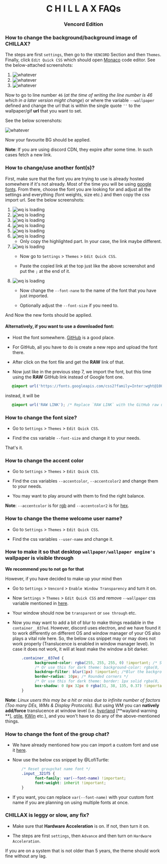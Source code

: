<h1 align="center">C H I L L A X FAQs</h1>
<h3 align="center">Vencord Edition</h3>

### How to change the background/background image of CHILLAX?

The steps are first `settings`, then go to the `VENCORD` Section and then `Themes`.
Finally, click `Edit Quick CSS` which should open [Monaco](https://microsoft.github.io/monaco-editor/) code editor.
See the below-attached screenshots:

1. <img src="images/bg_change/go_to_settings.png" alt="whatever"/>

2. <img src="images/bg_change/edit_quick_css.png" alt="whatever"/>

3. <img src="images/bg_change/monaco_editor.png" alt="whatever"/>

Now to go to line number `46` (*at the time of writing the line number
is 46 which in a later version might change*) or where the variable `--wallpaper`
defined and change the url that is within the single quote `''`
to the wallpaper/gif **url** that you want to set.

See the below screenshots:

<img src="images/bg_change/bg_change.png" alt="whatever"/>

Now your favourite BG should be applied.

**Note**: If you are using discord CDN, they expire after some time.
In such cases fetch a new link.

### How to change/use another font(s)?

First, make sure that the font you are trying to
use is already hosted somewhere if it's not already.
Most of the time you will be using [google fonts](https://fonts.google.com/).
From there, choose the font you are looking for and adjust all the settings
and everything (font weights, size etc.) and then copy the css import url.
See the below screenshots:

1. <img src="images/font_change/font_change_1.png" alt="wq is loading"/>

2. <img src="images/font_change/font_change_2.png" alt="wq is loading"/>

3. <img src="images/font_change/font_change_3.png" alt="wq is loading"/>

4. <img src="images/font_change/font_change_4.png" alt="wq is loading"/>

5. <img src="images/font_change/font_change_5.png" alt="wq is loading"/>

6. <img src="images/font_change/font_change_6.png" alt="wq is loading"/>

    * Only copy the highlighted part.
      In your case, the link maybe different.

7. <img src="images/font_change/font_change_7.png" alt="wq is loading">

    * Now go to `Settings` > `Themes` > `Edit Quick CSS`.

    * Paste the copied link at the top just like the above screenshot and put the `;` at the end of it.

8. <img src="images/font_change/font_change_8.png" alt="wq is loading">

    * Now change the `--font-nane` to the name of the font that you have
      just imported.

    * Optionally adjust the `--font-size` if you need to.

And Now the new fonts should be applied.

#### Alternatively, if you want to use a downloaded font:

* Host the font somewhere. [GitHub](https://www.github.com) is a good place.

* For GitHub, all you have to do is create a new repo and upload the font there.

* After click on the font file and get the **RAW** link of that.

* Now just like in the previous step 7, we import the font, but this time
  using the **RAW** GitHub link instead of Google font one.

```css
   @import url('https://fonts.googleapis.com/css2?family=Inter:wght@100..900&display=swap');
```

instead, it will be

```css
   @import url('RAW LINK'); /* Replace `RAW LINK` with the GitHub raw url/link */
```

### How to change the font size?

* Go to `Settings` > `Themes` > `Edit Quick CSS`.

* Find the css variable `--font-size` and change it to your needs.

That's it.

### How to change the accent color

* Go to `Settings` > `Themes` > `Edit Quick CSS`.

* Find the css variables `--accentcolor`, `--accentcolor2` and change them to your needs.

* You may want to play around with them to find the right balance.

**Note**: `--accentcolor` is for [rgb](https://imagecolorpicker.com/) and `--accentcolor2` is
for [hex](https://imagecolorpicker.com/).

### How to change the theme welcome user name?

* Go to `Settings` > `Themes` > `Edit Quick CSS`.

* Find the css variables `--user-name` and change it.

### How to make it so that desktop `wallpaper/wallpaper engine's` wallpaper is visible through

**We recommend you to not go for that**

However, if you have decided to make up your mind then

* Go to `Settings` > `Vencord` > `Enable Window Transparency` and turn it on.

* Now `Settings` > `Themes` > `Edit Quick CSS` and remove `--wallpaper` css variable
  mentioned in [here](#how-to-change-the-backgroundbackground-image-of-chillax).

* Your window should now be `transparent` or `see through` etc.

* Now you may want to add a bit of blur to make things readable in the `container__037ed`.
  However, discord uses electron, and we have found it to work differently on different
  OS and window manager of your OS also plays a vital role here.
  So, the below css snippet may or may does not work properly (Translucence is enabled in
  window manager level).
  In case it does not work, it will at least make the window a bit darker.
  ```css
      .container__037ed {
            background-color: rgba(255, 255, 255, 0) !important; /* Semi-transparent white for light theme */
            /* Or use this for dark theme: background-color: rgba(0, 0, 0, 0.1); */
            backdrop-filter: blur(1px) !important; /*Blur the background*/
            border-radius: 10px; /* Rounded corners */
            /* Or use this for dark theme: border: 1px solid rgba(0, 0, 0, 0.2); */
            box-shadow: 0 8px 32px 0 rgba(31, 38, 135, 0.37) !important; /* Optional: Add a box shadow for depth */
      }
  ```

**Note**: *Linux users this may be a hit or miss due to infinite number of factors
(Too many DEs, WMs & Display Protocols).*
But using WM you can **natively add/force** translucence
at window level
(i.e. [hyprland](https://hyprland.org/) [**wayland warning
**], [qtile](https://qtile.org/), [KWin](https://userbase.kde.org/KWin) etc.),
and you won't have to do any of the above-mentioned things.

### How to change the font of the group chat?

* We have already mentioned how you can import a custom font and
  use it [here](#how-to-changeuse-another-fonts).

* Now use the below css snippet by @LofiTurtle:
  ```css
      /* Reset groupchat name font */
      .input__321f5 {
            font-family: var(--font-name) !important;
            font-weight: inherit !important;
      }
   ```
* If you want, you can replace `var(--font-name)` with your custom font name
  if you are planning on using multiple fonts at once.

### CHILLAX is leggy or slow, any fix?

* Make sure that **Hardware Acceleration** is on.
  If not, then turn it on.

* The steps are first `settings`, then `Advance` and then turn on `Hardware Acceleration`.

If you are on a system that is not older than 5 years,
the theme should work fine without any lag.